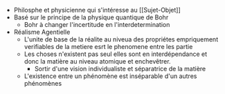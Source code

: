 - Philosphe et physicienne qui s'intéresse au [[Sujet-Objet]]
- Basé sur le principe de la physique quantique de Bohr
	- Bohr à changer l'incertitude en l'interdetermination
- Réalisme Agentielle
	- L'unite de base de la réalite au niveua des propriétes empriquement verifiables de la metiere esrt le phenomene entre les partie
	- Les choses n'existent pas seul elles sont en interdépendance et donc la matière au niveau atomique et enchevêtrer.
		- Sortir d'une vision individualiste et séparatrice de la matière
	- L'existence entre un phénomène est inséparable d'un autres phénomènes